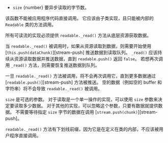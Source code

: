 <!-- YAML
added: v0.9.4
-->

* `size` {number} 要异步读取的字节数。

该函数不能被应用程序代码直接调用。
它应该由子类实现，且只能被内部的 `Readable` 类的方法调用。

所有可读流的实现必须提供 `readable._read()` 方法从底层资源获取数据。

当 `readable._read()` 被调用时，如果从资源读取到数据，则需要开始使用 [`this.push(dataChunk)`][stream-push] 推送数据到读取队列。
`_read()` 应该持续从资源读取数据并推送数据，直到 `readable.push()` 返回 `false`。
若想再次调用 `_read()` 方法，则需要恢复推送数据到队列。

一旦 `readable._read()` 方法被调用，将不会再次调用它，直到更多数据通过 [`readable.push()`][stream-push] 方法被推送。 
空的数据（例如空的 buffer 和字符串）将不会导致 `readable._read()` 被调用。

`size` 是可选的参数。
对于读取是一个单一操作的实现，可以使用 `size` 参数来决定要读取多少数据。
对于其他的实现，可以忽略这个参数，只要有数据就提供数据。
不需要等待指定 `size` 字节的数据在调用 [`stream.push(chunk)`][stream-push]。

`readable._read()` 方法有下划线前缀，因为它是在定义在类的内部，不应该被用户程序直接调用。
